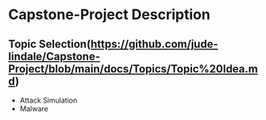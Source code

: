 # Capstone-Project Description
## Topic Selection(https://github.com/jude-lindale/Capstone-Project/blob/main/docs/Topics/Topic%20Idea.md)
- Attack Simulation
- Malware

